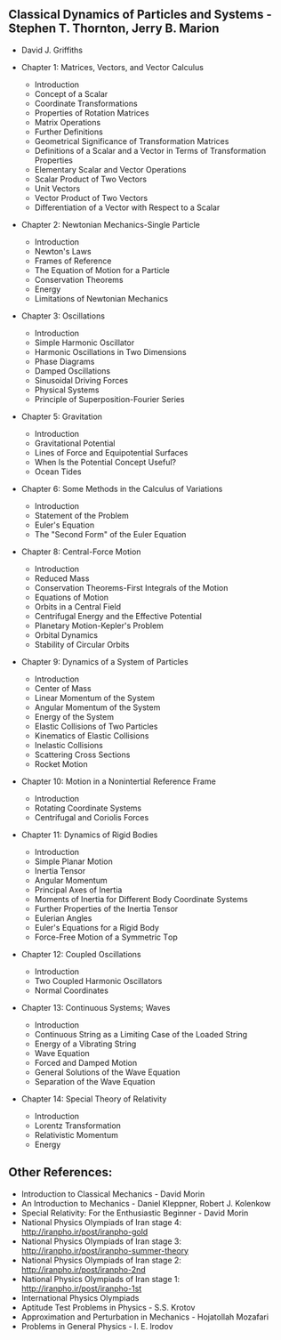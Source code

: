 ## Classical Dynamics of Particles and Systems - Stephen T. Thornton, Jerry B. Marion
 - David J. Griffiths

- Chapter 1: Matrices, Vectors, and Vector Calculus 
   - Introduction 
   - Concept of a Scalar
   - Coordinate Transformations
   - Properties of Rotation Matrices 
   - Matrix Operations
   - Further Definitions
   - Geometrical Significance of Transformation Matrices
   - Definitions of a Scalar and a Vector in Terms of Transformation Properties
   - Elementary Scalar and Vector Operations
   - Scalar Product of Two Vectors
   - Unit Vectors
   - Vector Product of Two Vectors
   - Differentiation of a Vector with Respect to a Scalar

- Chapter 2: Newtonian Mechanics-Single Particle 
   - Introduction 
   - Newton's Laws
   - Frames of Reference
   - The Equation of Motion for a Particle 
   - Conservation Theorems
   - Energy
   - Limitations of Newtonian Mechanics
 
- Chapter 3: Oscillations 
   - Introduction 
   - Simple Harmonic Oscillator
   - Harmonic Oscillations in Two Dimensions
   - Phase Diagrams  
   - Damped Oscillations
   - Sinusoidal Driving Forces
   - Physical Systems
   - Principle of Superposition-Fourier Series 


- Chapter 5: Gravitation
   - Introduction 
   - Gravitational Potential 
   - Lines of Force and Equipotential Surfaces 
   - When Is the Potential Concept Useful? 
   - Ocean Tides 

- Chapter 6: Some Methods in the Calculus of Variations
   - Introduction 
   - Statement of the Problem
   - Euler's Equation
   - The "Second Form" of the Euler Equation 

 
- Chapter 8: Central-Force Motion
   - Introduction 
   - Reduced Mass
   - Conservation Theorems-First Integrals of the Motion
   - Equations of Motion 
   - Orbits in a Central Field
   - Centrifugal Energy and the Effective Potential
   - Planetary Motion-Kepler's Problem
   - Orbital Dynamics
   - Stability of Circular Orbits


- Chapter 9: Dynamics of a System of Particles
   - Introduction 
   - Center of Mass 
   - Linear Momentum of the System  
   - Angular Momentum of the System
   - Energy of the System 
   - Elastic Collisions of Two Particles 
   - Kinematics of Elastic Collisions 
   - Inelastic Collisions 
   - Scattering Cross Sections 
   - Rocket Motion


- Chapter 10: Motion in a Nonintertial Reference Frame
   - Introduction 
   - Rotating Coordinate Systems
   - Centrifugal and Coriolis Forces 


- Chapter 11: Dynamics of Rigid Bodies 
   - Introduction 
   - Simple Planar Motion
   - Inertia Tensor 
   - Angular Momentum
   - Principal Axes of Inertia
   - Moments of Inertia for Different Body Coordinate Systems 
   - Further Properties of the Inertia Tensor  
   - Eulerian Angles
   - Euler's Equations for a Rigid Body
   - Force-Free Motion of a Symmetric Тop 
 
- Chapter 12: Coupled Oscillations
   - Introduction 
   - Two Coupled Harmonic Oscillators 
   - Normal Coordinates


- Chapter 13: Continuous Systems; Waves
   - Introduction 
   - Continuous String as a Limiting Case of the Loaded String
   - Energy of a Vibrating String 
   - Wave Equation
   - Forced and Damped Motion
   - General Solutions of the Wave Equation
   - Separation of the Wave Equation


 - Chapter 14: Special Theory of Relativity 
   - Introduction 
   - Lorentz Transformation
   - Relativistic Momentum
   - Energy
  


## Other References:
- Introduction to Classical Mechanics - David Morin
- An Introduction to Mechanics - Daniel Kleppner, Robert J. Kolenkow
- Special Relativity: For the Enthusiastic Beginner - David Morin
- National Physics Olympiads of Iran stage 4: http://iranpho.ir/post/iranpho-gold
- National Physics Olympiads of Iran stage 3: http://iranpho.ir/post/iranpho-summer-theory
- National Physics Olympiads of Iran stage 2: http://iranpho.ir/post/iranpho-2nd
- National Physics Olympiads of Iran stage 1: http://iranpho.ir/post/iranpho-1st
- International Physics Olympiads
- Aptitude Test Problems in Physics - S.S. Krotov
- Approximation and Perturbation in Mechanics - Hojatollah Mozafari
- Problems in General Physics - I. E. lrodov
